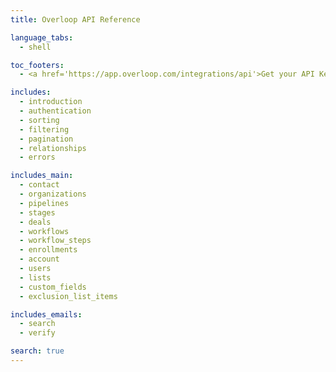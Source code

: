 ```yaml
---
title: Overloop API Reference

language_tabs:
  - shell

toc_footers:
  - <a href='https://app.overloop.com/integrations/api'>Get your API Key</a>

includes:
  - introduction
  - authentication
  - sorting
  - filtering
  - pagination
  - relationships
  - errors

includes_main:
  - contact
  - organizations
  - pipelines
  - stages
  - deals
  - workflows
  - workflow_steps
  - enrollments
  - account
  - users
  - lists
  - custom_fields
  - exclusion_list_items

includes_emails:
  - search
  - verify

search: true
---
```

